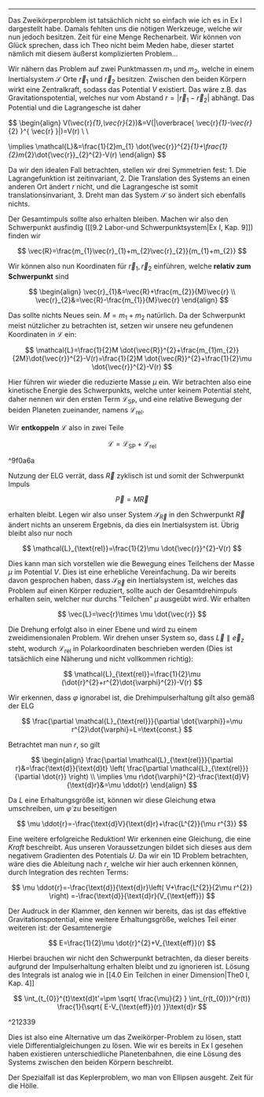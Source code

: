 ***

Das Zweikörperproblem ist tatsächlich nicht so einfach wie ich es in Ex I dargestellt habe. Damals fehlten uns die nötigen Werkzeuge, welche wir nun jedoch besitzen. Zeit für eine Menge Rechenarbeit. Wir können von Glück sprechen, dass ich Theo nicht beim Meden habe, dieser startet nämlich mit diesem äußerst komplizierten Problem...

Wir nähern das Problem auf zwei Punktmassen $m_{1}$ und $m_{2}$, welche in einem Inertialsystem $\mathcal{S}$ Orte $\vec{r}_{1}$ und $\vec{r}_{2}$ besitzen. Zwischen den beiden Körpern wirkt eine Zentralkraft, sodass das Potential $V$ existiert. Das wäre z.B. das Gravitationspotential, welches nur vom Abstand $r=|\vec{r}_{1}-\vec{r}_{2}|$ abhängt. Das Potential und die Lagrangesche ist daher

$$
\begin{align}
V(\vec{r}_{1},\vec{r}_{2})&=V(|\overbrace{ \vec{r}_{1}-\vec{r}_{2} }^{ \vec{r} }|)=V(r) \\ \\

\implies \mathcal{L}&=\frac{1}{2}m_{1} \dot{\vec{r}}^{2}_{1}+\frac{1}{2}m_{2}\dot{\vec{r}}_{2}^{2}-V(r)
\end{align}
$$

Da wir den idealen Fall betrachten, stellen wir drei Symmetrien fest: 1. Die Lagrangefunktion ist zeitinvariant, 2. Die Translation des Systems an einen anderen Ort ändert $r$ nicht, und die Lagrangesche ist somit translationsinvariant, 3. Dreht man das System $\mathcal{S}$ so ändert sich ebenfalls nichts.

Der Gesamtimpuls sollte also erhalten bleiben. Machen wir also den Schwerpunkt ausfindig ([[9.2 Labor-und Schwerpunktsystem|Ex I, Kap. 9]]) finden wir

$$
\vec{R}=\frac{m_{1}\vec{r}_{1}+m_{2}\vec{r}_{2}}{m_{1}+m_{2}}
$$

Wir können also nun Koordinaten für $\vec{r}_{1},\vec{r}_{2}$ einführen, welche **relativ zum Schwerpunkt** sind

$$
\begin{align}
\vec{r}_{1}&=\vec{R}+\frac{m_{2}}{M}\vec{r} \\
\vec{r}_{2}&=\vec{R}-\frac{m_{1}}{M}\vec{r}
\end{align}
$$

Das sollte nichts Neues sein. $M=m_{1}+m_{2}$ natürlich. Da der Schwerpunkt meist nützlicher zu betrachten ist, setzen wir unsere neu gefundenen Koordinaten in $\mathcal{L}$ ein:

$$
\mathcal{L}=\frac{1}{2}M \dot{\vec{R}}^{2}+\frac{m_{1}m_{2}}{2M}\dot{\vec{r}}^{2}-V(r)=\frac{1}{2}M \dot{\vec{R}}^{2}+\frac{1}{2}\mu  \dot{\vec{r}}^{2}-V(r)
$$

Hier führen wir wieder die reduzierte Masse $\mu$ ein. Wir betrachten also eine kinetische Energie des Schwerpunkts, welche unter keinem Potential steht, daher nennen wir den ersten Term $\mathcal{L}_{\text{SP}}$, und eine relative Bewegung der beiden Planeten zueinander, namens $\mathcal{L}_{\text{rel}}$. 

Wir **entkoppeln** $\mathcal{L}$ also in zwei Teile

$$
\mathcal{L}=\mathcal{L}_{\text{SP}}+\mathcal{L}_{\text{rel}}
$$

^9f0a6a

Nutzung der ELG verrät, dass $\vec{R}$ zyklisch ist und somit der Schwerpunkt Impuls

$$
\vec{P}=M\vec{R}
$$

erhalten bleibt. Legen wir also unser System $\mathcal{S}_{\vec{R}}$ in den Schwerpunkt $\vec{R}$ ändert nichts an unserem Ergebnis, da dies ein Inertialsystem ist. Übrig bleibt also nur noch

$$
\mathcal{L}_{\text{rel}}=\frac{1}{2}\mu  \dot{\vec{r}}^{2}-V(r)
$$

Dies kann man sich vorstellen wie die Bewegung eines Teilchens der Masse $\mu$ im Potential $V$. Dies ist eine erhebliche Vereinfachung. Da wir bereits davon gesprochen haben, dass $\mathcal{S}_{\vec{R}}$ ein Inertialsystem ist, welches das Problem auf einen Körper reduziert, sollte auch der Gesamtdrehimpuls erhalten sein, welcher nur durchs "Teilchen" $\mu$ ausgeübt wird. Wir erhalten

$$
\vec{L}=\vec{r}\times \mu  \dot{\vec{r}}
$$

Die Drehung erfolgt also in einer Ebene und wird zu einem zweidimensionalen Problem. Wir drehen unser System so, dass $\vec{L} \parallel \vec{e}_{z}$ steht, wodurch $\mathcal{L}_{\text{rel}}$ in Polarkoordinaten beschrieben werden (Dies ist tatsächlich eine Näherung und nicht vollkommen richtig):

$$
\mathcal{L}_{\text{rel}}=\frac{1}{2}\mu (\dot{r}^{2}+r^{2}\dot{\varphi}^{2})-V(r)
$$

Wir erkennen, dass $\varphi$ ignorabel ist, die Drehimpulserhaltung gilt also gemäß der ELG

$$
\frac{\partial \mathcal{L}_{\text{rel}}}{\partial \dot{\varphi}}=\mu r^{2}\dot{\varphi}=L=\text{const.} 
$$

Betrachtet man nun $r$, so gilt

$$
\begin{align}
\frac{\partial \mathcal{L}_{\text{rel}}}{\partial r}&=\frac{\text{d}}{\text{d}t} \left( \frac{\partial \mathcal{L}_{\text{rel}}}{\partial  \dot{r}}  \right)  \\
\implies \mu r\dot{\varphi}^{2}-\frac{\text{d}V}{\text{d}r}&=\mu  \ddot{r}
\end{align}
$$

Da $L$ eine Erhaltungsgröße ist, können wir diese Gleichung etwa umschreiben, um $\dot{\varphi}$ zu beseitigen

$$
\mu \ddot{r}=-\frac{\text{d}V}{\text{d}r}+\frac{L^{2}}{\mu r^{3}} 
$$

Eine weitere erfolgreiche Reduktion! Wir erkennen eine Gleichung, die eine *Kraft* beschreibt. Aus unseren Voraussetzungen bildet sich dieses aus dem negativem Gradienten des Potentials $U$. Da wir ein 1D Problem betrachten, wäre dies die Ableitung nach $r$, welche wir hier auch erkennen können, durch Integration des rechten Terms:

$$
\mu \ddot{r}=-\frac{\text{d}}{\text{d}r}\left( V+\frac{L^{2}}{2\mu r^{2}} \right) =-\frac{\text{d}}{\text{d}r}(V_{\text{eff}}) 
$$

Der Audruck in der Klammer, den kennen wir bereits, das ist das effektive Gravitationspotential, eine weitere Erhaltungsgröße, welches Teil einer weiteren ist: der Gesamtenergie

$$
E=\frac{1}{2}\mu  \dot{r}^{2}+V_{\text{eff}}(r)
$$

Hierbei brauchen wir nicht den Schwerpunkt betrachten, da dieser bereits aufgrund der Impulserhaltung erhalten bleibt und zu ignorieren ist. Lösung des Integrals ist analog wie in [[4.0 Ein Teilchen in einer Dimension|The0 I, Kap. 4]] 

$$
\int_{t_{0}}^{t}\text{d}t'=\pm \sqrt{ \frac{\mu}{2} } \int_{r(t_{0})}^{r(t)} \frac{1}{\sqrt{ E-V_{\text{eff}}(r) }}\text{d}r
$$

^212339

Dies ist also eine Alternative um das Zweikörper-Problem zu lösen, statt viele Differentialgleichungen zu lösen. Wie wir es bereits in Ex I gesehen haben existieren unterschiedliche Planetenbahnen, die eine Lösung des Systems zwischen den beiden Körpern beschreibt.

Der Spezialfall ist das Keplerproblem, wo man von Ellipsen ausgeht. Zeit für die Hölle.